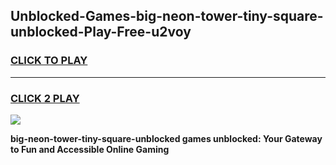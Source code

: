 
## Unblocked-Games-big-neon-tower-tiny-square-unblocked-Play-Free-u2voy
<h3>
<a href="https://premium76.site?title=big-neon-tower-tiny-square-unblocked&ref=12A">CLICK TO PLAY</a></h3>
<hr>

<h3>
<a href="https://premium76.site?title=big-neon-tower-tiny-square-unblocked&ref=12A">CLICK 2 PLAY</a>
  
</h3>

<a href="https://premium76.site?title=big-neon-tower-tiny-square-unblocked&ref=12A"><img src="https://clearcache.store/games.png"></a>


**big-neon-tower-tiny-square-unblocked games unblocked: Your Gateway to Fun and Accessible Online Gaming**
